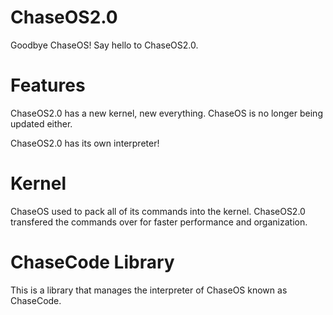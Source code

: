 # ChaseOS2.0
Goodbye ChaseOS! Say hello to ChaseOS2.0.

# Features
ChaseOS2.0 has a new kernel, new everything. ChaseOS is no longer being updated either.

ChaseOS2.0 has its own interpreter!

# Kernel
ChaseOS used to pack all of its commands into the kernel. ChaseOS2.0 transfered the commands over for faster performance and organization.

# ChaseCode Library
This is a library that manages the interpreter of ChaseOS known as ChaseCode.
